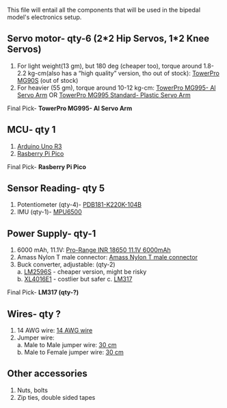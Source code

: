 This file will entail all the components that will be used in the bipedal model's electronics setup.

## Servo motor- qty-6 (2\*2 Hip Servos, 1\*2 Knee Servos)
  1.	For light weight(13 gm), but 180 deg (cheaper too), torque around 1.8-2.2 kg-cm(also has a “high quality” version, tho out of stock): [TowerPro MG90S](https://robu.in/product/towerpro-mg90s-mini-digital-servo-motor-180-rotation-standard-quality/) (out of stock)
  2.	For heavier (55 gm), torque around 10-12 kg-cm: [TowerPro MG995- Al Servo Arm](https://robu.in/product/towerpro-mg995-metal-gear-servo-motor-cnc-aluminum-steering-servo-horn-arm/) OR [TowerPro MG995 Standard- Plastic Servo Arm](https://robu.in/product/towerpro-mg995-metal-gear-servo-motor/)

Final Pick- **TowerPro MG995- Al Servo Arm**

## MCU- qty 1
1.	[Arduino Uno R3](https://robu.in/product/arduino-uno-r3/)
2.	[Rasberry Pi Pico](https://robu.in/product/raspberry-pi-pico/)

Final Pick- **Rasberry Pi Pico**

## Sensor Reading- qty 5
1. Potentiometer (qty-4)- [PDB181-K220K-104B](https://robu.in/product/pdb181-k220k-104b-rotary-potentiometer/)
2. IMU (qty-1)- [MPU6500](https://robu.in/product/mpu6500-gyroscope-accelerometer-digital-motion-processor-dmp-6-axis-motion-sensor-with-i2c-spi-interface/)

## Power Supply- qty-1
1.	6000 mAh, 11.1V: [Pro-Range INR 18650 11.1V 6000mAh](https://robu.in/product/pro-range-inr-18650-11-1v-6000mah-3c-3s2p-li-ion-battery-pack-with-dc-jack-female-and-nylon-t/)
2.	Amass Nylon T male connector: [Amass Nylon T male connector](https://robu.in/product/nylon-t-style-male-connector-with-insulating-cap-1pcs/)
3.	Buck converter, adjustable:  (qty-2)<br>
	a. [LM2596S](https://robu.in/product/lm2596s-with-smd-led-dc-dc-step-down-power-supply) - cheaper version, might be risky  <br>
  	b. [XL4016E1](https://robu.in/product/xl4016e1-200w-step-down-power-supply-module/#tab-description) - costlier but safer
  	c. [LM317](https://robu.in/product/lm317-dc-linear-regulator-dc-dc-4-540v-turn-1-237v-step-down-power-module-adjustable/) <br>

Final Pick- **LM317 (qty-?)**

## Wires- qty ?
1.	14 AWG wire: [14 AWG wire](https://robu.in/product/14awg-solid-core-insulated-wire-silicone-black/)
2.	Jumper wire:  
	a. Male to Male jumper wire: [30 cm](https://robu.in/product/male-to-male-jumper-wires-40-pin-30cm/)  
	b. Male to Female jumper wire: [30 cm](https://robu.in/product/male-to-female-jumper-wires-40-pin-30cm/)

## Other accessories 
1.	Nuts, bolts
2.	Zip ties, double sided tapes

